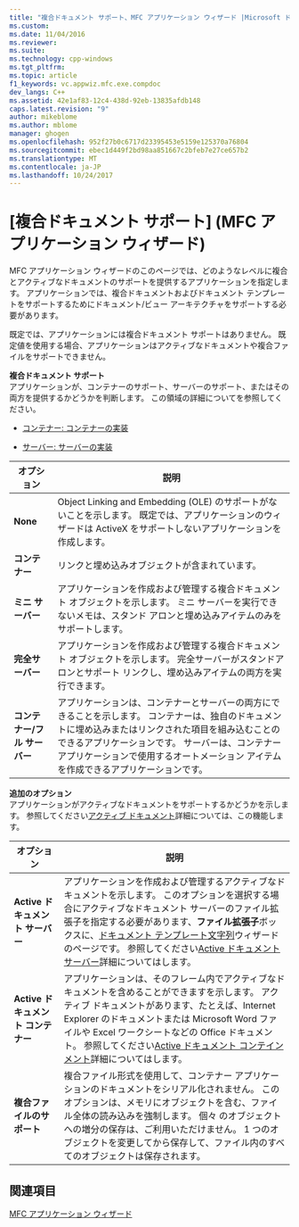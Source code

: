 ```yaml
---
title: "複合ドキュメント サポート、MFC アプリケーション ウィザード |Microsoft ドキュメント"
ms.custom: 
ms.date: 11/04/2016
ms.reviewer: 
ms.suite: 
ms.technology: cpp-windows
ms.tgt_pltfrm: 
ms.topic: article
f1_keywords: vc.appwiz.mfc.exe.compdoc
dev_langs: C++
ms.assetid: 42e1af83-12c4-438d-92eb-13835afdb148
caps.latest.revision: "9"
author: mikeblome
ms.author: mblome
manager: ghogen
ms.openlocfilehash: 952f27b0c6717d23395453e5159e125370a76804
ms.sourcegitcommit: ebec1d449f2bd98aa851667c2bfeb7e27ce657b2
ms.translationtype: MT
ms.contentlocale: ja-JP
ms.lasthandoff: 10/24/2017
---
```

# <a name="compound-document-support-mfc-application-wizard"></a>[複合ドキュメント サポート] (MFC アプリケーション ウィザード)
MFC アプリケーション ウィザードのこのページでは、どのようなレベルに複合とアクティブなドキュメントのサポートを提供するアプリケーションを指定します。 アプリケーションでは、複合ドキュメントおよびドキュメント テンプレートをサポートするためにドキュメント/ビュー アーキテクチャをサポートする必要があります。  
  
 既定では、アプリケーションには複合ドキュメント サポートはありません。 既定値を使用する場合、アプリケーションはアクティブなドキュメントや複合ファイルをサポートできません。  
  
 **複合ドキュメント サポート**  
 アプリケーションが、コンテナーのサポート、サーバーのサポート、またはその両方を提供するかどうかを判断します。 この領域の詳細についてを参照してください。  
  
-   [コンテナー: コンテナーの実装](../../mfc/containers-implementing-a-container.md)  
  
-   [サーバー: サーバーの実装](../../mfc/servers-implementing-a-server.md)  
  
|オプション|説明|  
|------------|-----------------|  
|**None**|Object Linking and Embedding (OLE) のサポートがないことを示します。 既定では、アプリケーションのウィザードは ActiveX をサポートしないアプリケーションを作成します。|  
|**コンテナー**|リンクと埋め込みオブジェクトが含まれています。|  
|**ミニ サーバー**|アプリケーションを作成および管理する複合ドキュメント オブジェクトを示します。 ミニ サーバーを実行できないメモは、スタンド アロンと埋め込みアイテムのみをサポートします。|  
|**完全サーバー**|アプリケーションを作成および管理する複合ドキュメント オブジェクトを示します。 完全サーバーがスタンドアロンとサポート リンクし、埋め込みアイテムの両方を実行できます。|  
|**コンテナー/フル サーバー**|アプリケーションは、コンテナーとサーバーの両方にできることを示します。 コンテナーは、独自のドキュメントに埋め込みまたはリンクされた項目を組み込むことのできるアプリケーションです。 サーバーは、コンテナー アプリケーションで使用するオートメーション アイテムを作成できるアプリケーションです。|  
  
 **追加のオプション**  
 アプリケーションがアクティブなドキュメントをサポートするかどうかを示します。 参照してください[アクティブ ドキュメント](../../mfc/active-documents.md)詳細については、この機能します。  
  
|オプション|説明|  
|------------|-----------------|  
|**Active ドキュメント サーバー**|アプリケーションを作成および管理するアクティブなドキュメントを示します。 このオプションを選択する場合にアクティブなドキュメント サーバーのファイル拡張子を指定する必要があります、**ファイル拡張子**ボックスに、[ドキュメント テンプレート文字列](../../mfc/reference/document-template-strings-mfc-application-wizard.md)ウィザードのページです。 参照してください[Active ドキュメント サーバー](../../mfc/active-document-servers.md)詳細についてはします。|  
|**Active ドキュメント コンテナー**|アプリケーションは、そのフレーム内でアクティブなドキュメントを含めることができますを示します。 アクティブ ドキュメントがあります、たとえば、Internet Explorer のドキュメントまたは Microsoft Word ファイルや Excel ワークシートなどの Office ドキュメント。 参照してください[Active ドキュメント コンテインメント](../../mfc/active-document-containment.md)詳細についてはします。|  
|**複合ファイルのサポート**|複合ファイル形式を使用して、コンテナー アプリケーションのドキュメントをシリアル化されません。 このオプションは、メモリにオブジェクトを含む、ファイル全体の読み込みを強制します。 個々 のオブジェクトへの増分の保存は、ご利用いただけません。 1 つのオブジェクトを変更してから保存して、ファイル内のすべてのオブジェクトは保存されます。|  
  
## <a name="see-also"></a>関連項目  
 [MFC アプリケーション ウィザード](../../mfc/reference/mfc-application-wizard.md)


